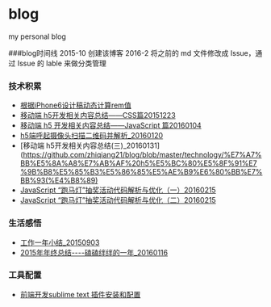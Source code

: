 # blog
my personal blog

###blog时间线
2015-10 创建该博客
2016-2  将之前的 md 文件修改成 Issue，通过 Issue 的 lable 来做分类管理


### **技术积累**
- [根据iPhone6设计稿动态计算rem值](https://github.com/zhiqiang21/blog/blob/master/technology/%E6%A0%B9%E6%8D%AEiPhone6%E8%AE%BE%E8%AE%A1%E7%A8%BF%E5%8A%A8%E6%80%81%E8%AE%A1%E7%AE%97rem%E5%80%BC.md)
- [移动端 h5开发相关内容总结——CSS篇20151223](https://github.com/zhiqiang21/blog/blob/master/technology/%E7%A7%BB%E5%8A%A8%E7%AB%AF%20h5%E5%BC%80%E5%8F%91%E7%9B%B8%E5%85%B3%E5%86%85%E5%AE%B9%E6%80%BB%E7%BB%93%E2%80%94%E2%80%94CSS%E7%AF%8720151223.md)
- [移动端 h5 开发相关内容总结——JavaScript 篇20160104](https://github.com/zhiqiang21/blog/blob/master/technology/%E7%A7%BB%E5%8A%A8%E7%AB%AF%20h5%20%E5%BC%80%E5%8F%91%E7%9B%B8%E5%85%B3%E5%86%85%E5%AE%B9%E6%80%BB%E7%BB%93%E2%80%94%E2%80%94JavaScript%20%E7%AF%8720160104.md)
- [h5端呼起摄像头扫描二维码并解析_20160120](https://github.com/zhiqiang21/blog/blob/master/technology/h5%E7%AB%AF%E5%91%BC%E8%B5%B7%E6%91%84%E5%83%8F%E5%A4%B4%E6%89%AB%E6%8F%8F%E4%BA%8C%E7%BB%B4%E7%A0%81%E5%B9%B6%E8%A7%A3%E6%9E%90_20160120.md)
- [移动端 h5开发相关内容总结(三)_20160131](https://github.com/zhiqiang21/blog/blob/master/technology/%E7%A7%BB%E5%8A%A8%E7%AB%AF%20h5%E5%BC%80%E5%8F%91%E7%9B%B8%E5%85%B3%E5%86%85%E5%AE%B9%E6%80%BB%E7%BB%93(%E4%B8%89)
- [JavaScript “跑马灯”抽奖活动代码解析与优化（一）20160215](https://github.com/zhiqiang21/blog/blob/master/technology/JavaScript%20%E2%80%9C%E8%B7%91%E9%A9%AC%E7%81%AF%E2%80%9D%E6%8A%BD%E5%A5%96%E6%B4%BB%E5%8A%A8%E4%BB%A3%E7%A0%81%E8%A7%A3%E6%9E%90%E4%B8%8E%E4%BC%98%E5%8C%96%EF%BC%88%E4%B8%80%EF%BC%8920160215.md)
- [JavaScript “跑马灯”抽奖活动代码解析与优化（二）20160215](https://github.com/zhiqiang21/blog/blob/master/technology/JavaScript%20%E2%80%9C%E8%B7%91%E9%A9%AC%E7%81%AF%E2%80%9D%E6%8A%BD%E5%A5%96%E6%B4%BB%E5%8A%A8%E4%BB%A3%E7%A0%81%E8%A7%A3%E6%9E%90%E4%B8%8E%E4%BC%98%E5%8C%96%EF%BC%88%E4%BA%8C%EF%BC%8920160215.md)


### **生活感悟**
- [工作一年小结\_20150903](https://github.com/zhiqiang21/blog/blob/master/life/%E5%B7%A5%E4%BD%9C%E4%B8%80%E5%B9%B4%E5%B0%8F%E7%BB%93_20150903.md)
- [2015年年终总结----磕磕绊绊的一年_20160116](https://github.com/zhiqiang21/blog/blob/master/life/2015%E5%B9%B4%E5%B9%B4%E7%BB%88%E6%80%BB%E7%BB%93----%E7%A3%95%E7%A3%95%E7%BB%8A%E7%BB%8A%E7%9A%84%E4%B8%80%E5%B9%B4_20160116.md)


### **工具配置**
- [前端开发sublime text 插件安装和配置](https://github.com/zhiqiang21/MyToolsConfig/blob/master/sublimeconfig/%E5%89%8D%E7%AB%AF%E5%BC%80%E5%8F%91%20sublime%20text%20%E5%B8%B8%E7%94%A8%E6%8F%92%E4%BB%B6%E5%92%8C%E9%85%8D%E7%BD%AE.md)
